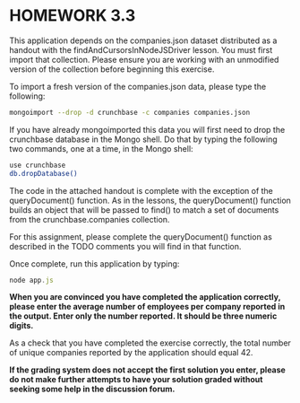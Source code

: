 # HOMEWORK 3.3

This application depends on the companies.json dataset distributed as a handout with the findAndCursorsInNodeJSDriver lesson. You must first import that collection. Please ensure you are working with an unmodified version of the collection before beginning this exercise.

To import a fresh version of the companies.json data, please type the following:

```bash
mongoimport --drop -d crunchbase -c companies companies.json
```

If you have already mongoimported this data you will first need to drop the crunchbase database in the Mongo shell. Do that by typing the following two commands, one at a time, in the Mongo shell:

```bash
use crunchbase
db.dropDatabase()
```

The code in the attached handout is complete with the exception of the queryDocument() function. As in the lessons, the queryDocument() function builds an object that will be passed to find() to match a set of documents from the crunchbase.companies collection.

For this assignment, please complete the queryDocument() function as described in the TODO comments you will find in that function.

Once complete, run this application by typing:

```js
node app.js
```

**When you are convinced you have completed the application correctly, please enter the average number of employees per company reported in the output. Enter only the number reported. It should be three numeric digits.**

As a check that you have completed the exercise correctly, the total number of unique companies reported by the application should equal 42.

**If the grading system does not accept the first solution you enter, please do not make further attempts to have your solution graded without seeking some help in the discussion forum.**